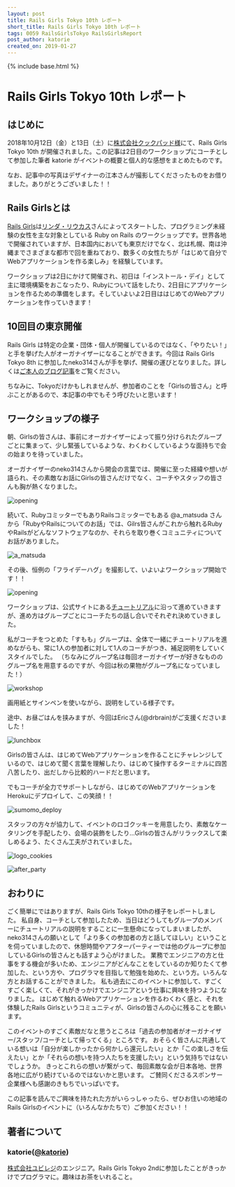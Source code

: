 ```yaml
---
layout: post
title: Rails Girls Tokyo 10th レポート
short_title: Rails Girls Tokyo 10th レポート
tags: 0059 RailsGirlsTokyo RailsGirlsReport
post_author: katorie
created_on: 2019-01-27
---
```

{% include base.html %}

# Rails Girls Tokyo 10th レポート

## はじめに

2018年10月12日（金）と13日（土）に[株式会社クックパッド様](https://info.cookpad.com/)にて、Rails Girls Tokyo 10th が開催されました。この記事は2日目のワークショップにコーチとして参加した筆者 katorie がイベントの概要と個人的な感想をまとめたものです。

なお、記事中の写真はデザイナーの江本さんが撮影してくださったものをお借りました。ありがとうございました！！

## Rails Girlsとは

[Rails Girls](http://railsgirls.com/)は[リンダ・リウカス](https://twitter.com/lindaliukas)さんによってスタートした、プログラミング未経験の女性を主な対象としている Ruby on Rails のワークショップです。世界各地で開催されていますが、日本国内においても東京だけでなく、北は札幌、南は沖縄までさまざまな都市で回を重ねており、数多くの女性たちが「はじめて自分でWebアプリケーションを作る楽しみ」を経験しています。

ワークショップは2日にかけて開催され、初日は「インストール・デイ」として主に環境構築をおこなったり、Rubyについて話をしたり、2日目にアプリケーションを作るための準備をします。そしていよいよ2日目ははじめてのWebアプリケーションを作っていきます！

## 10回目の東京開催

Rails Girls は特定の企業・団体・個人が開催しているのではなく、「やりたい！」と手を挙げた人がオーガナイザーになることができます。今回は Rails Girls Tokyo 8th に参加したneko314さんが手を挙げ、開催の運びとなりました。詳しくは[ご本人のブログ記事](http://neko314.hatenablog.com/entry/2018/10/18/213431)をご覧ください。

ちなみに、Tokyoだけかもしれませんが、参加者のことを「Girlsの皆さん」と呼ぶことがあるので、本記事の中でもそう呼びたいと思います！

## ワークショップの様子

朝、Girlsの皆さんは、事前にオーガナイザーによって振り分けられたグループごとに集まって、少し緊張しているような、わくわくしているような面持ちで会の始まりを待っていました。

オーガナイザーのneko314さんから開会の言葉では、開催に至った経緯や想いが語られ、その素敵なお話にGirlsの皆さんだけでなく、コーチやスタッフの皆さんも胸が熱くなりました。

![opening]({{base}}{{site.baseurl}}/images/0059-RailsGilrsTokyo10thReport/opening.JPG)

続いて、RubyコミッターでもありRailsコミッターでもある @a_matsuda さんから「RubyやRailsについてのお話」では、Gilrs皆さんがこれから触れるRubyやRailsがどんなソフトウェアなのか、それらを取り巻くコミュニティについてお話がありました。

![a_matsuda]({{base}}{{site.baseurl}}/images/0059-RailsGilrsTokyo10thReport/a_matsuda.JPG)

その後、恒例の「フライデーハグ」を撮影して、いよいよワークショップ開始です！！

![opening]({{base}}{{site.baseurl}}/images/0059-RailsGilrsTokyo10thReport/friday_hug.JPG)

ワークショップは、公式サイトにある[チュートリアル](http://railsgirls.jp/app)に沿って進めていきますが、進め方はグループごとにコーチたちの話し合いでそれぞれ決めていきました。

私がコーチをつとめた「すもも」グループは、全体で一緒にチュートリアルを進めながらも、常に1人の参加者に対して1人のコーチがつき、補足説明をしていくスタイルでした。
（ちなみにグループ名は毎回オーガナイザーが好きなもののグループ名を用意するのですが、今回は秋の果物がグループ名になっていました！）

![workshop]({{base}}{{site.baseurl}}/images/0059-RailsGilrsTokyo10thReport/workshop.JPG)

画用紙とサインペンを使いながら、説明をしている様子です。

途中、お昼ごはんを挟みますが、今回はEricさん(@drbrain)がご支援くださいました！

![lunchbox]({{base}}{{site.baseurl}}/images/0059-RailsGilrsTokyo10thReport/lunchbox.JPG)

Girlsの皆さんは、はじめてWebアプリケーションを作ることにチャレンジしているので、はじめて聞く言葉を理解したり、はじめて操作するターミナルに四苦八苦したり、出だしから比較的ハードだと思います。

でもコーチが全力でサポートしながら、はじめてのWebアプリケーションをHerokuにデプロイして、この笑顔！！

![sumomo_deploy]({{base}}{{site.baseurl}}/images/0059-RailsGilrsTokyo10thReport/sumomo_deploy.JPG)

スタッフの方々が協力して、イベントのロゴクッキーを用意したり、素敵なケータリングを手配したり、会場の装飾をしたり…Girlsの皆さんがリラックスして楽しめるよう、たくさん工夫がされていました。

![logo_cookies]({{base}}{{site.baseurl}}/images/0059-RailsGilrsTokyo10thReport/logo_cookies.JPG)

![after_party]({{base}}{{site.baseurl}}/images/0059-RailsGilrsTokyo10thReport/after_party.JPG)


## おわりに

ごく簡単にではありますが、Rails Girls Tokyo 10thの様子をレポートしました。
私自身、コーチとして参加したため、当日はどうしてもグループのメンバーにチュートリアルの説明をすることに一生懸命になってしまいましたが、neko314さんの願いとして「より多くの参加者の方と話してほしい」ということを伺っていましたので、休憩時間やアフターパーティーでは他のグループに参加しているGirlsの皆さんとも話すよう心がけました。
業務でエンジニアの方と仕事をする機会が多いため、エンジニアがどんなことをしているのか知りたくて参加した、という方や、プログラマを目指して勉強を始めた、という方。いろんな方とお話することができました。
私も過去にこのイベントに参加して、すごくすごく楽しくて、それがきっかけでエンジニアという仕事に興味を持つようになりました。
はじめて触れるWebアプリケーションを作るわくわく感と、それを体験したRails Girlsというコミュニティが、Girlsの皆さんの心に残ることを願います。

このイベントのすごく素敵だなと思うところは「過去の参加者がオーガナイザー/スタッフ/コーチとして帰ってくる」ところです。
おそらく皆さんに共通している想いは「自分が楽しかったから何かしら還元したい」とか「この楽しさを伝えたい」とか「それらの想いを持つ人たちを支援したい」という気持ちではないでしょうか。
きっとこれらの想いが繋がって、毎回素敵な会が日本各地、世界各地に広がり続けているのではないかと思います。
ご賛同くださるスポンサー企業様へも感謝のきもちでいっぱいです。

この記事を読んでご興味を持たれた方がいらっしゃったら、ぜひお住いの地域のRails Girlsのイベントに（いろんなかたちで）ご参加ください！！

## 著者について

### katorie([@katorie](https://twitter.com/katorie))
[株式会社ユビレジ](https://ubiregi.com)のエンジニア。Rails Girls Tokyo 2ndに参加したことがきっかけでプログラマに。趣味はお茶をいれること。

